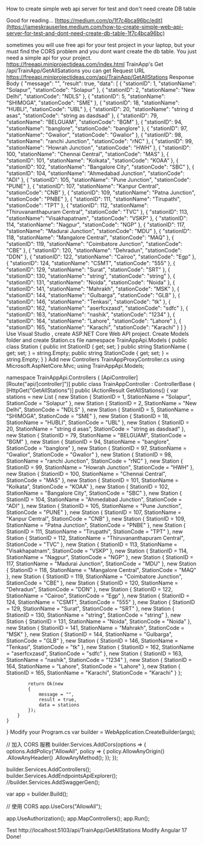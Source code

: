 How to create simple web api server for test and don't need create DB table

Good for reading...
[https://medium.com/p/1f7c4bca96bc/edit](https://jameskrauserlee.medium.com/how-to-create-simple-web-api-server-for-test-and-dont-need-create-db-table-1f7c4bca96bc)



sometimes you will use free api for your test project in your laptop, but your must find the CORS problem and you dont want create the db table.
You just need a simple api for your project.
https://freeapi.miniprojectideas.com/index.html
TrainApp's Get /api/TrainApp/GetAllSatations
you can get Request URL 
https://freeapi.miniprojectideas.com/api/TrainApp/GetAllStations
Response Body
{
  "message": "",
  "result": true,
  "data": [
    {
      "stationID": 1,
      "stationName": "Solapur",
      "stationCode": "Solapur"
    },
    {
      "stationID": 2,
      "stationName": "New Delhi",
      "stationCode": "NDLS"
    },
    {
      "stationID": 5,
      "stationName": "SHIMOGA",
      "stationCode": "SME"
    },
    {
      "stationID": 18,
      "stationName": "HUBLI",
      "stationCode": "UBL"
    },
    {
      "stationID": 20,
      "stationName": "string d asas",
      "stationCode": "string as dasdsad"
    },
    {
      "stationID": 79,
      "stationName": "BELGUAM",
      "stationCode": "BGM"
    },
    {
      "stationID": 94,
      "stationName": "banglore",
      "stationCode": "banglore"
    },
    {
      "stationID": 97,
      "stationName": "Gwalior",
      "stationCode": "Gwalior"
    },
    {
      "stationID": 98,
      "stationName": "ranchi Junction",
      "stationCode": "rNC"
    },
    {
      "stationID": 99,
      "stationName": "Howrah Junction",
      "stationCode": "HWH"
    },
    {
      "stationID": 100,
      "stationName": "Chennai Central",
      "stationCode": "MAS"
    },
    {
      "stationID": 101,
      "stationName": "Kolkata",
      "stationCode": "KOAA"
    },
    {
      "stationID": 102,
      "stationName": "Bangalore City",
      "stationCode": "SBC"
    },
    {
      "stationID": 104,
      "stationName": "Ahmedabad Junction",
      "stationCode": "ADI"
    },
    {
      "stationID": 105,
      "stationName": "Pune Junction",
      "stationCode": "PUNE"
    },
    {
      "stationID": 107,
      "stationName": "Kanpur Central",
      "stationCode": "CNB"
    },
    {
      "stationID": 109,
      "stationName": "Patna Junction",
      "stationCode": "PNBE"
    },
    {
      "stationID": 111,
      "stationName": "Tirupathi",
      "stationCode": "TPT"
    },
    {
      "stationID": 112,
      "stationName": "Thiruvananthapuram Central",
      "stationCode": "TVC"
    },
    {
      "stationID": 113,
      "stationName": "Visakhapatnam",
      "stationCode": "VSKP"
    },
    {
      "stationID": 114,
      "stationName": "Nagpur",
      "stationCode": "NGP"
    },
    {
      "stationID": 117,
      "stationName": "Madurai Junction",
      "stationCode": "MDU"
    },
    {
      "stationID": 118,
      "stationName": "Mangalore Central",
      "stationCode": "MAQ"
    },
    {
      "stationID": 119,
      "stationName": "Coimbatore Junction",
      "stationCode": "CBE"
    },
    {
      "stationID": 120,
      "stationName": "Dehradun",
      "stationCode": "DDN"
    },
    {
      "stationID": 122,
      "stationName": "Cairoo",
      "stationCode": "Egp"
    },
    {
      "stationID": 124,
      "stationName": "CSMT",
      "stationCode": "555"
    },
    {
      "stationID": 129,
      "stationName": "Surat",
      "stationCode": "SRT"
    },
    {
      "stationID": 130,
      "stationName": "string",
      "stationCode": "string"
    },
    {
      "stationID": 131,
      "stationName": "Noida",
      "stationCode": "Noida"
    },
    {
      "stationID": 141,
      "stationName": "Mahrakh",
      "stationCode": "MSK"
    },
    {
      "stationID": 144,
      "stationName": "Gulbarga",
      "stationCode": "GLB"
    },
    {
      "stationID": 146,
      "stationName": "Tenkasi",
      "stationCode": "tk"
    },
    {
      "stationID": 162,
      "stationName": "aserfcxzasd",
      "stationCode": "sdfc"
    },
    {
      "stationID": 163,
      "stationName": "nashik",
      "stationCode": "1234"
    },
    {
      "stationID": 164,
      "stationName": "Lahore",
      "stationCode": "Lahore"
    },
    {
      "stationID": 165,
      "stationName": "Karachi",
      "stationCode": "Karachi"
    }
  ]
}
Use Visual Studio , create ASP.NET Core Web API project.
Create Models folder and create Station.cs file
namespace TrainAppApi.Models
{
    public class Station
    {
        public int StationID { get; set; }
        public string StationName { get; set; } = string.Empty;
        public string StationCode { get; set; } = string.Empty;
    }
}
Add new Controllers TrainAppProxyController.cs
using Microsoft.AspNetCore.Mvc;
using TrainAppApi.Models;

namespace TrainAppApi.Controllers
{
    [ApiController]
    [Route("api/[controller]")]
    public class TrainAppController : ControllerBase
    {
        [HttpGet("GetAllStations")]
        public IActionResult GetAllStations()
        {
            var stations = new List<Station>
            {
                new Station { StationID = 1, StationName = "Solapur", StationCode = "Solapur" },
                new Station { StationID = 2, StationName = "New Delhi", StationCode = "NDLS" },
                new Station { StationID = 5, StationName = "SHIMOGA", StationCode = "SME" },
                new Station { StationID = 18, StationName = "HUBLI", StationCode = "UBL" },
                new Station { StationID = 20, StationName = "string d asas", StationCode = "string as dasdsad" },
                new Station { StationID = 79, StationName = "BELGUAM", StationCode = "BGM" },
                new Station { StationID = 94, StationName = "banglore", StationCode = "banglore" },
                new Station { StationID = 97, StationName = "Gwalior", StationCode = "Gwalior" },
                new Station { StationID = 98, StationName = "ranchi Junction", StationCode = "rNC" },
                new Station { StationID = 99, StationName = "Howrah Junction", StationCode = "HWH" },
                new Station { StationID = 100, StationName = "Chennai Central", StationCode = "MAS" },
                new Station { StationID = 101, StationName = "Kolkata", StationCode = "KOAA" },
                new Station { StationID = 102, StationName = "Bangalore City", StationCode = "SBC" },
                new Station { StationID = 104, StationName = "Ahmedabad Junction", StationCode = "ADI" },
                new Station { StationID = 105, StationName = "Pune Junction", StationCode = "PUNE" },
                new Station { StationID = 107, StationName = "Kanpur Central", StationCode = "CNB" },
                new Station { StationID = 109, StationName = "Patna Junction", StationCode = "PNBE" },
                new Station { StationID = 111, StationName = "Tirupathi", StationCode = "TPT" },
                new Station { StationID = 112, StationName = "Thiruvananthapuram Central", StationCode = "TVC" },
                new Station { StationID = 113, StationName = "Visakhapatnam", StationCode = "VSKP" },
                new Station { StationID = 114, StationName = "Nagpur", StationCode = "NGP" },
                new Station { StationID = 117, StationName = "Madurai Junction", StationCode = "MDU" },
                new Station { StationID = 118, StationName = "Mangalore Central", StationCode = "MAQ" },
                new Station { StationID = 119, StationName = "Coimbatore Junction", StationCode = "CBE" },
                new Station { StationID = 120, StationName = "Dehradun", StationCode = "DDN" },
                new Station { StationID = 122, StationName = "Cairoo", StationCode = "Egp" },
                new Station { StationID = 124, StationName = "CSMT", StationCode = "555" },
                new Station { StationID = 129, StationName = "Surat", StationCode = "SRT" },
                new Station { StationID = 130, StationName = "string", StationCode = "string" },
                new Station { StationID = 131, StationName = "Noida", StationCode = "Noida" },
                new Station { StationID = 141, StationName = "Mahrakh", StationCode = "MSK" },
                new Station { StationID = 144, StationName = "Gulbarga", StationCode = "GLB" },
                new Station { StationID = 146, StationName = "Tenkasi", StationCode = "tk" },
                new Station { StationID = 162, StationName = "aserfcxzasd", StationCode = "sdfc" },
                new Station { StationID = 163, StationName = "nashik", StationCode = "1234" },
                new Station { StationID = 164, StationName = "Lahore", StationCode = "Lahore" },
                new Station { StationID = 165, StationName = "Karachi", StationCode = "Karachi" }
            };

            return Ok(new
            {
                message = "",
                result = true,
                data = stations
            });
        }
    }
}
Modify your Program.cs
var builder = WebApplication.CreateBuilder(args);

// 加入 CORS 服務 
builder.Services.AddCors(options =>
{
    options.AddPolicy("AllowAll", policy =>
    {
        policy.AllowAnyOrigin()
              .AllowAnyHeader()
              .AllowAnyMethod();
    });
});

builder.Services.AddControllers();
builder.Services.AddEndpointsApiExplorer();
//builder.Services.AddSwaggerGen();

var app = builder.Build();

// 使用 CORS
app.UseCors("AllowAll");

app.UseAuthorization();
app.MapControllers();
app.Run();

Test http://localhost:5103/api/TrainApp/GetAllStations
Modify Angular 17
Done!
